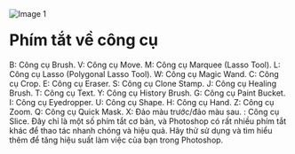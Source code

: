 <img src="https://count-viewer.vercel.app//api/blog/view?url=https://creatipath.github.io/phtoshop-short/section4.html" alt="Image 1" style="float: left">

# Phím tắt về công cụ

B: Công cụ Brush.
V: Công cụ Move.
M: Công cụ Marquee (Lasso Tool).
L: Công cụ Lasso (Polygonal Lasso Tool).
W: Công cụ Magic Wand.
C: Công cụ Crop.
E: Công cụ Eraser.
S: Công cụ Clone Stamp.
J: Công cụ Healing Brush.
T: Công cụ Text.
Y: Công cụ History Brush.
G: Công cụ Paint Bucket.
I: Công cụ Eyedropper.
U: Công cụ Shape.
H: Công cụ Hand.
Z: Công cụ Zoom.
Q: Công cụ Quick Mask.
X: Đảo màu trước/đảo màu sau.
: Công cụ Slice.
Đây chỉ là một số phím tắt cơ bản, và Photoshop có rất nhiều phím tắt khác để thao tác nhanh chóng và hiệu quả. Hãy thử sử dụng và tìm hiểu thêm để tăng hiệu suất làm việc của bạn trong Photoshop.

